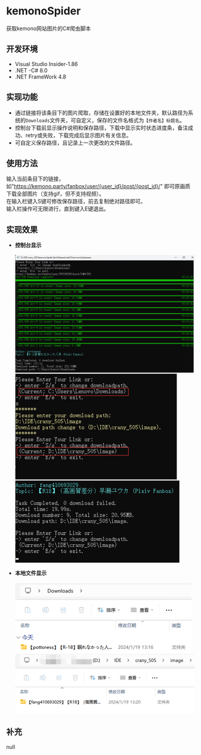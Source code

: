 # kemonoSpider
获取kemono网站图片的C#爬虫脚本<br>

## 开发环境
- Visual Studio Insider-1.86
- .NET -C# 8.0
- .NET FrameWork 4.8

## 实现功能
- 通过链接将该条目下的图片爬取，存储在设置好的本地文件夹，默认路径为系统的`Downloads`文件夹，可自定义，保存的文件名格式为`【作者名】标题名`。
- 控制台下载前显示操作说明和保存路径，下载中显示实时状态进度条，备注成功、retry或失败，下载完成后显示图片有关信息。
- 可自定义保存路径，且记录上一次更改的文件路径。

## 使用方法
输入当前条目下的链接，如"https://kemono.party/fanbox/user/{user_id}/post/{post_id}/" 即可原画质下载全部图片（支持gif，但不支持视频）。<br>
在输入栏键入S键可修改保存路径，前去复制绝对路径即可。<br>
输入栏操作可无限进行，直到键入E键退出。

## 实现效果
- **控制台显示**<br><br>
![alt text](./readmeImage/fe954cb456b00fd23913b7f17c736f56.png)
![alt text](./readmeImage/939f9aef52db59c6713a5d5d96d17654.png)
![alt text](./readmeImage/d08c594f250bd4a3e8d4c7766a16ad4c.png)

- **本地文件显示**<br><br>
![alt text](./readmeImage/231be0decf47dbce1155ff7ede103de6.png)
![alt text](./readmeImage/88a1951e85bf897764d46088841ba6b5.png)
## 补充
null